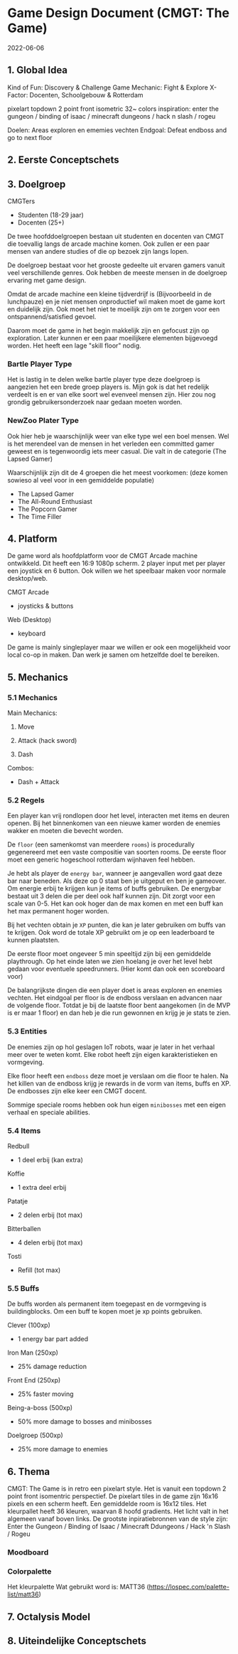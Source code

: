 # Game Design Document (CMGT: The Game)
2022-06-06


<!-- TODO: insert conceptart pics -->

## 1. Global Idea

Kind of Fun: Discovery & Challenge
Game Mechanic: Fight & Explore
X-Factor: Docenten, Schoolgebouw & Rotterdam

pixelart
topdown 2 point front isometric
32~ colors
inspiration: enter the gungeon / binding of isaac / minecraft dungeons / hack n slash / rogeu

Doelen: Areas exploren en ememies vechten
Endgoal: Defeat endboss and go to next floor

## 2. Eerste Conceptschets

<!-- TODO: insert eerste conceptschets -->

## 3. Doelgroep

CMGTers
- Studenten (18-29 jaar)
- Docenten (25+)
  
De twee hoofddoelgroepen bestaan uit studenten en docenten van CMGT die toevallig langs de arcade machine komen. Ook zullen er een paar mensen van andere studies of die op bezoek zijn langs lopen. 

De doelgroep bestaat voor het grooste gedeelte uit ervaren gamers vanuit veel verschillende genres. Ook hebben de meeste mensen in de doelgroep ervaring met game design.

Omdat de arcade machine een kleine tijdverdrijf is (Bijvoorbeeld in de lunchpauze) en je niet mensen onproductief wil maken moet de game kort en duidelijk zijn. Ook moet het niet te moeilijk zijn om te zorgen voor een ontspannend/satisfied gevoel.

Daarom moet de game in het begin makkelijk zijn en gefocust zijn op exploration. Later kunnen er een paar moeilijkere elementen bijgevoegd worden. Het heeft een lage "skill floor" nodig.


### Bartle Player Type
Het is lastig in te delen welke bartle player type deze doelgroep is aangezien het een brede groep players is. Mijn gok is dat het redelijk verdeelt is en er van elke soort wel evenveel mensen zijn. Hier zou nog grondig gebruikersonderzoek naar gedaan moeten worden.

### NewZoo Plater Type
Ook hier heb je waarschijnlijk weer van elke type wel een boel mensen. Wel is het merendeel van de mensen in het verleden een committed gamer geweest en is tegenwoordig iets meer casual. Die valt in de categorie (The Lapsed Gamer)

Waarschijnlijk zijn dit de 4 groepen die het meest voorkomen: (deze komen sowieso al veel voor in een gemiddelde populatie)
- The Lapsed Gamer
- The All-Round Enthusiast
- The Popcorn Gamer
- The Time Filler

## 4. Platform

De game word als hoofdplatform voor de CMGT Arcade machine ontwikkeld. Dit heeft een 16:9 1080p scherm. 2 player input met per player een joystick en 6 button.
Ook willen we het speelbaar maken voor normale desktop/web.

CMGT Arcade
- joysticks & buttons

Web (Desktop)
- keyboard

De game is mainly singleplayer maar we willen er ook een mogelijkheid voor local co-op in maken. Dan werk je samen om hetzelfde doel te bereiken.

## 5. Mechanics

### 5.1 Mechanics

Main Mechanics:

1. Move

2. Attack (hack sword)

3. Dash

Combos:
- Dash + Attack 

### 5.2 Regels

Een player kan vrij rondlopen door het level, interacten met items en deuren openen. Bij het binnenkomen van een nieuwe kamer worden de enemies wakker en moeten die bevecht worden.

De `floor` (een samenkomst van meerdere `rooms`) is procedurally gegenereerd met een vaste compositie van soorten rooms. De eerste floor moet een generic hogeschool rotterdam wijnhaven feel hebben.

Je hebt als player de `energy bar`, wanneer je aangevallen word gaat deze bar naar beneden. Als deze op 0 staat ben je uitgeput en ben je gameover. Om energie erbij te krijgen kun je items of buffs gebruiken.
De energybar bestaat uit 3 delen die per deel ook half kunnen zijn. Dit zorgt voor een scale van 0-5. Het kan ook hoger dan de max komen en met een buff kan het max permanent hoger worden.

Bij het vechten obtain je `XP` punten, die kan je later gebruiken om buffs van te krijgen. Ook word de totale XP gebruikt om je op een leaderboard te kunnen plaatsten.

De eerste floor moet ongeveer 5 min speeltijd zijn bij een gemiddelde playthrough. Op het einde laten we zien hoelang je over het level hebt gedaan voor eventuele speedrunners. (Hier komt dan ook een scoreboard voor)

De balangrijkste dingen die een player doet is areas exploren en enemies vechten. Het eindgoal per floor is de endboss verslaan en advancen naar de volgende floor. Totdat je bij de laatste floor bent aangekomen (in de MVP is er maar 1 floor) en dan heb je die run gewonnen en krijg je je stats te zien.

### 5.3 Entities

De enemies zijn op hol geslagen IoT robots, waar je later in het verhaal meer over te weten komt. Elke robot heeft zijn eigen karakteristieken en vormgeving. 

Elke floor heeft een `endboss` deze moet je verslaan om die floor te halen. Na het killen van de endboss krijg je rewards in de vorm van items, buffs en XP. De endbosses zijn elke keer een CMGT docent.

Sommige speciale rooms hebben ook hun eigen `minibosses` met een eigen verhaal en speciale abilities.


### 5.4 Items

Redbull
- 1 deel erbij (kan extra)

Koffie
- 1 extra deel erbij

Patatje
- 2 delen erbij (tot max)

Bitterballen
- 4 delen erbij (tot max)

Tosti
- Refill (tot max)


### 5.5 Buffs

De buffs worden als permanent item toegepast en de vormgeving is buildingblocks. Om een buff te kopen moet je xp points gebruiken.

Clever (100xp)
- 1 energy bar part added

Iron Man (250xp)
- 25% damage reduction

Front End (250xp)
- 25% faster moving

Being-a-boss (500xp)
- 50% more damage to bosses and minibosses

Doelgroep (500xp)
- 25% more damage to enemies


## 6. Thema

CMGT: The Game is in retro een pixelart style. Het is vanuit een topdown 2 point front isomentric perspectief. De pixelart tiles in de game zijn 16x16 pixels en een scherm heeft. Een gemiddelde room is 16x12 tiles. Het kleurpallet heeft 36 kleuren, waarvan 8 hoofd gradients. Het licht valt in het algemeen vanaf boven links.
De grootste inpiratiebronnen van de style zijn: Enter the Gungeon / Binding of Isaac / Minecraft Ddungeons / Hack 'n Slash / Rogeu


### Moodboard

<!-- TODO: insert moodboard screens -->

### Colorpalette

Het kleurpalette Wat gebruikt word is: MATT36 (https://lospec.com/palette-list/matt36)

<!-- TODO: insert pic matt36 palette -->

## 7. Octalysis Model



## 8. Uiteindelijke Conceptschets

<!-- TODO: insert final conceptschets -->